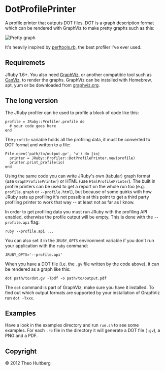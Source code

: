 # DotProfilePrinter

A profile printer that outputs DOT files. DOT is a graph description format which can be rendered with GraphViz to make pretty graphs such as this:

![](https://raw.github.com/iconara/dot_profile_printer/master/examples/example.png "Pretty graph")

It's heavily inspired by [perftools.rb](https://github.com/tmm1/perftools.rb), the best profiler I've ever used.

## Requiremets

JRuby 1.6+. You also need [GraphViz](http://graphviz.org/), or another compatible tool such as [CanViz](http://canviz.org), to render the graphs. GraphViz can be installed with Homebrew, apt, yum or be downloaded from [graphviz.org](http://graphviz.org/).

## The long version

The JRuby profiler can be used to profile a block of code like this:

    profile = JRuby::Profiler.profile do
      # your code goes here
    end

The `profile` variable holds all the profiling data, it must be converted to DOT format and written to a file:

    File.open('path/to/output.gv', 'w') do |io|
      printer = JRuby::Profiler::DotProfilePrinter.new(profile)
      printer.print_profile(io)
    end

Using the same code you can write JRuby's own (tabular) graph format (use `GraphProfilePrinter`) or HTML (use `HtmlProfilePrinter`). The built in profile printers can be used to get a report on the whole run too (e.g. `--profile.graph` or `--profile.html`), but because of some quirks with how JRuby sets up profiling it's not possible at this point to get a third party profiling printer to work that way -- at least not as far as I know.

In order to get profiling data you must run JRuby with the profiling API enabled, otherwise the profile output will be empty. This is done with the `--profile.api` flag:

    ruby --profile.api ...

You can also set it in the `JRUBY_OPTS` environment variable if you don't run your application with the `ruby` command:

    JRUBY_OPTS='--profile.api'

When you have a DOT file (i.e. the `.gv` file written by the code above), it can be rendered as a graph like this:

    dot path/to/dot.gv -Tpdf -o path/to/output.pdf

The `dot` command is part of GraphViz, make sure you have it installed. To find out which output formats are supported by your installation of GraphViz run `dot -Txxx`.

## Examples

Have a look in the examples directory and run `run.sh` to see some examples. For each `.rb` file in the directory it will generate a DOT file (`.gv`), a PNG and a PDF.

## Copyright

© 2012 Theo Hultberg